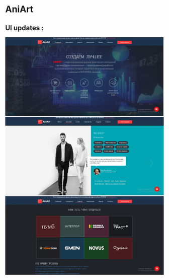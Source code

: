 # AniArt

## UI updates :

![Pic-1](<./others/AniArt1.JPG>)
![Pic-2](<./others/AniArt2.JPG>)
![Pic-3](<./others/AniArt3.JPG>)

